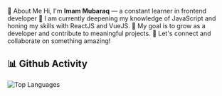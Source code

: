 👋 About Me
Hi, I'm **Imam Mubaraq** — a constant learner in frontend developer
🌱 I am currently deepening my knowledge of JavaScript and honing my skills with ReactJS and VueJS. 
🎯 My goal is to grow as a developer and contribute to meaningful projects.
💬 Let's connect and collaborate on something amazing!

## 📊 Github Activity
![Top Languages](https://github-readme-stats.vercel.app/api/top-langs/?username=imam-mq&layout=compact&theme=radical)
